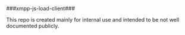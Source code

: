 ###xmpp-js-load-client###

This repo is created mainly for internal use and intended to be not well documented publicly.
